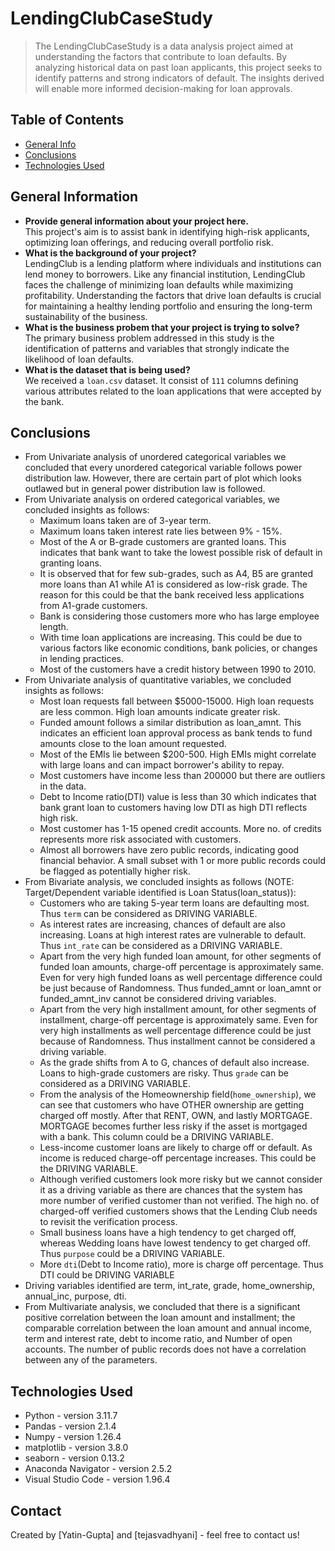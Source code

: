 # LendingClubCaseStudy
> The LendingClubCaseStudy is a data analysis project aimed at understanding the factors that contribute to loan defaults. By analyzing historical data on past loan applicants, this project seeks to identify patterns and strong indicators of default. The insights derived will enable more informed decision-making for loan approvals.


## Table of Contents
* [General Info](#general-information)
* [Conclusions](#conclusions)
* [Technologies Used](#technologies-used)

<!-- You can include any other section that is pertinent to your problem -->

## General Information
- <b>Provide general information about your project here.</b><br/>
This project's aim is to assist bank in identifying high-risk applicants, optimizing loan offerings, and reducing overall portfolio risk.
- <b>What is the background of your project?</b><br/>
LendingClub is a lending platform where individuals and institutions can lend money to borrowers. Like any financial institution, LendingClub faces the challenge of minimizing loan defaults while maximizing profitability. Understanding the factors that drive loan defaults is crucial for maintaining a healthy lending portfolio and ensuring the long-term sustainability of the business.
- <b>What is the business probem that your project is trying to solve?</b><br/>
The primary business problem addressed in this study is the identification of patterns and variables that strongly indicate the likelihood of loan defaults.
- <b>What is the dataset that is being used?</b><br/>
We received a `loan.csv` dataset. It consist of `111` columns defining various attributes related to the loan applications that were accepted by the bank.

<!-- You don't have to answer all the questions - just the ones relevant to your project. -->

## Conclusions
- From Univariate analysis of unordered categorical variables we concluded that every unordered categorical variable follows power distribution law. However, there are certain part of plot which looks outlawed but in general power distribution law is followed.
- From Univariate analysis on ordered categorical variables, we concluded insights as follows: 
    - Maximum loans taken are of 3-year term. 
    - Maximum loans taken interest rate lies between 9% - 15%.
    - Most of the A or B-grade customers are granted loans. This indicates that bank want to take the lowest possible risk of default in granting loans.
    -  It is observed that for few sub-grades, such as A4, B5 are granted more loans than A1 while A1 is considered as low-risk grade. The reason for this could be that the bank received less applications from A1-grade customers.
    - Bank is considering those customers more who has large employee length. 
    - With time loan applications are increasing. This could be due to various factors like economic conditions, bank policies, or changes in lending practices.
    - Most of the customers have a credit history between 1990 to 2010.
- From Univariate analysis of quantitative variables, we concluded insights as follows:
    - Most loan requests fall between $5000-15000. High loan requests are less common. High loan amounts indicate greater risk.
    - Funded amount follows a similar distribution as loan_amnt. This indicates an efficient loan approval process as bank tends to fund amounts close to the loan amount requested.
    - Most of the EMIs lie between $200-500. High EMIs might correlate with large loans and can impact borrower's ability to repay.
    - Most customers have income less than 200000 but there are outliers in the data.
    - Debt to Income ratio(DTI) value is less than 30 which indicates that bank grant loan to customers having low DTI as high DTI reflects high risk.
    - Most customer has 1-15 opened credit accounts. More no. of credits represents more risk associated with customers.
    - Almost all borrowers have zero public records, indicating good financial behavior. A small subset with 1 or more public records could be flagged as potentially higher risk.
- From Bivariate analysis, we concluded insights as follows (NOTE: Target/Dependent variable identified is Loan Status(loan_status)):
    - Customers who are taking 5-year term loans are defaulting most. Thus `term` can be considered as DRIVING VARIABLE.
    - As interest rates are increasing, chances of default are also increasing. Loans at high interest rates are vulnerable to default. Thus `int_rate` can be considered as a DRIVING VARIABLE.
    - Apart from the very high funded loan amount, for other segments of funded loan amounts, charge-off percentage is approximately same. Even for very high funded loans as well percentage difference could be just because of Randomness. Thus funded_amnt or loan_amnt or funded_amnt_inv cannot be considered driving variables.
    - Apart from the very high installment amount, for other segments of installment, charge-off percentage is approximately same. Even for very high installments as well percentage difference could be just because of Randomness. Thus installment cannot be considered a driving variable.
    - As the grade shifts from A to G, chances of default also increase. Loans to high-grade customers are risky. Thus `grade` can be considered as a DRIVING VARIABLE.
    - From the analysis of the Homeownership field(`home_ownership`), we can see that customers who have OTHER ownership are getting charged off mostly. After that RENT, OWN, and lastly MORTGAGE. MORTGAGE becomes further less risky if the asset is mortgaged with a bank. This column could be a DRIVING VARIABLE.
    - Less-income customer loans are likely to charge off or default. As income is reduced charge-off percentage increases. This could be the DRIVING VARIABLE.
    - Although verified customers look more risky but we cannot consider it as a driving variable as there are chances that the system has more number of verified customer than not verified. The high no. of charged-off verified customers shows that the Lending Club needs to revisit the verification process.
    - Small business loans have a high tendency to get charged off, whereas Wedding loans have lowest tendency to get charged off. Thus `purpose` could be a DRIVING VARIABLE.
    - More `dti`(Debt to Income ratio), more is charge off percentage. Thus DTI could be DRIVING VARIABLE
- Driving variables identified are term, int_rate, grade, home_ownership, annual_inc, purpose, dti.
- From Multivariate analysis, we concluded that there is a significant positive correlation between the loan amount and installment; the comparable correlation between the loan amount and annual income, term and interest rate, debt to income ratio, and Number of open accounts. The number of public records does not have a correlation between any of the parameters.


<!-- You don't have to answer all the questions - just the ones relevant to your project. -->


## Technologies Used
- Python - version 3.11.7
- Pandas - version 2.1.4
- Numpy - version 1.26.4
- matplotlib - version 3.8.0
- seaborn - version 0.13.2
- Anaconda Navigator - version 2.5.2
- Visual Studio Code - version 1.96.4

<!-- As the libraries versions keep on changing, it is recommended to mention the version of library used in this project -->

## Contact
Created by [Yatin-Gupta] and [tejasvadhyani] - feel free to contact us!


<!-- Optional -->
<!-- ## License -->
<!-- This project is open source and available under the [... License](). -->

<!-- You don't have to include all sections - just the one's relevant to your project -->
